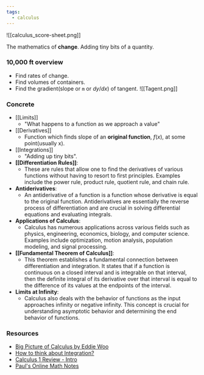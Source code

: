 ```yaml
---
tags:
  - calculus
---
```

![[calculus_score-sheet.png]]

The mathematics of **change**.
Adding tiny bits of a quantity.
### 10,000 ft overview
- Find rates of change.
- Find volumes of containers.
- Find the gradient(slope or `m` or $dy/dx$) of tangent.
![[Tagent.png]]
### Concrete
- [[Limits]]
	- "What happens to a function as we approach a value"
- [[Derivatives]]
	- Function which finds slope of an **original function**, $f(x)$, at some point(usually x).
- [[Integrations]]
	- "Adding up tiny bits".
- **[[Differentiation Rules]]**: 
	- These are rules that allow one to find the derivatives of various functions without having to resort to first principles. Examples include the power rule, product rule, quotient rule, and chain rule.
- **Antiderivatives**: 
	- An antiderivative of a function is a function whose derivative is equal to the original function. Antiderivatives are essentially the reverse process of differentiation and are crucial in solving differential equations and evaluating integrals.
- **Applications of Calculus**: 
	- Calculus has numerous applications across various fields such as physics, engineering, economics, biology, and computer science. Examples include optimization, motion analysis, population modeling, and signal processing.
- **[[Fundamental Theorem of Calculus]]**: 
	- This theorem establishes a fundamental connection between differentiation and integration. It states that if a function is continuous on a closed interval and is integrable on that interval, then the definite integral of its derivative over that interval is equal to the difference of its values at the endpoints of the interval.
- **Limits at Infinity**: 
	- Calculus also deals with the behavior of functions as the input approaches infinity or negative infinity. This concept is crucial for understanding asymptotic behavior and determining the end behavior of functions.
### Resources
- [Big Picture of Calculus by Eddie Woo](https://www.youtube.com/watch?v=tt2DGYOi3hc&ab_channel=EddieWoo)
- [How to think about Integration?](https://www.youtube.com/watch?v=MwVBzE7Z5gw&t=329s&ab_channel=MathTheWorld)
- [Calculus 1 Review - Intro](https://www.youtube.com/watch?v=GiCojsAWRj0&ab_channel=TheOrganicChemistryTutor)
- [Paul's Online Math Notes](https://tutorial.math.lamar.edu/Problems/CalcI/CalcI.aspx)